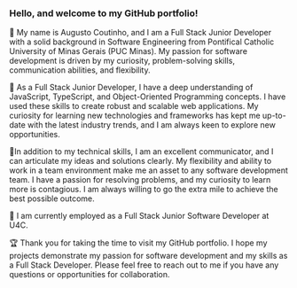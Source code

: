 ### Hello, and welcome to my GitHub portfolio!

🥇 My name is Augusto Coutinho, and I am a Full Stack Junior Developer with a solid background in Software Engineering from Pontifical Catholic University of Minas Gerais (PUC Minas). My passion for software development is driven by my curiosity, problem-solving skills, communication abilities, and flexibility.

🥈 As a Full Stack Junior Developer, I have a deep understanding of JavaScript, TypeScript, and Object-Oriented Programming concepts. I have used these skills to create robust and scalable web applications. My curiosity for learning new technologies and frameworks has kept me up-to-date with the latest industry trends, and I am always keen to explore new opportunities.

🥉In addition to my technical skills, I am an excellent communicator, and I can articulate my ideas and solutions clearly. My flexibility and ability to work in a team environment make me an asset to any software development team. I have a passion for resolving problems, and my curiosity to learn more is contagious. I am always willing to go the extra mile to achieve the best possible outcome.

💼 I am currently employed as a Full Stack Junior Software Developer at U4C.

🏆 Thank you for taking the time to visit my GitHub portfolio. I hope my projects demonstrate my passion for software development and my skills as a Full Stack Developer. Please feel free to reach out to me if you have any questions or opportunities for collaboration.
